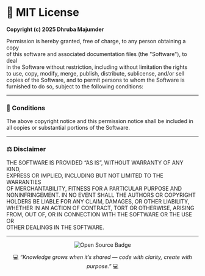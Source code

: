# 🧾 MIT License

**Copyright (c) 2025 Dhruba Majumder**

Permission is hereby granted, free of charge, to any person obtaining a copy  
of this software and associated documentation files (the "Software"), to deal  
in the Software without restriction, including without limitation the rights  
to use, copy, modify, merge, publish, distribute, sublicense, and/or sell  
copies of the Software, and to permit persons to whom the Software is  
furnished to do so, subject to the following conditions:

---

### 📜 Conditions
The above copyright notice and this permission notice shall be included in  
all copies or substantial portions of the Software.

---

### ⚖️ Disclaimer
THE SOFTWARE IS PROVIDED “AS IS”, WITHOUT WARRANTY OF ANY KIND,  
EXPRESS OR IMPLIED, INCLUDING BUT NOT LIMITED TO THE WARRANTIES  
OF MERCHANTABILITY, FITNESS FOR A PARTICULAR PURPOSE AND  
NONINFRINGEMENT. IN NO EVENT SHALL THE AUTHORS OR COPYRIGHT  
HOLDERS BE LIABLE FOR ANY CLAIM, DAMAGES, OR OTHER LIABILITY,  
WHETHER IN AN ACTION OF CONTRACT, TORT OR OTHERWISE, ARISING  
FROM, OUT OF, OR IN CONNECTION WITH THE SOFTWARE OR THE USE OR  
OTHER DEALINGS IN THE SOFTWARE.

---

<div align="center">
  <img src="https://img.shields.io/badge/🧠_Open_Source_-_Built_for_Learning_and_Inspiration_-0A84FF?style=for-the-badge" alt="Open Source Badge">
</div>

<p align="center">
  💻 <i>“Knowledge grows when it’s shared — code with clarity, create with purpose.”</i> 💻
</p>
